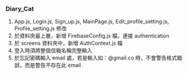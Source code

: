 ### Diary_Cat
1. App.js, Login.js, Sign_up.js, MainPage.js, Edit_profile_setting.js, Profile_setting.js 修改
2. 於資料夾最上層，新增 FirebaseConfig.js 檔，連接 authentication
3. 於 screens 資料夾中，新增 AuthContext.js 檔
4. 登入時須將整個信箱名稱完整輸入
5. 於忘記密碼輸入 email 處，若是輸入如：@gmail.co 時，不會警告格式錯誤，而是警告不存在此 email